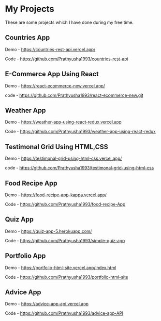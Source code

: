 # My Projects

These are some projects which I have done during my free time.

## Countries App

Demo - https://countries-rest-api.vercel.app/

Code - https://github.com/Prathyusha1993/countries-rest-api

## E-Commerce App Using React

Demo - https://react-ecommerce-new.vercel.app/

code - https://github.com/Prathyusha1993/react-ecommerce-new.git

## Weather App

Demo - https://weather-app-using-react-redux.vercel.app

Code - https://github.com/Prathyusha1993/weather-app-using-react-redux

## Testimonal Grid Using HTML,CSS

Demo - https://testimonal-grid-using-html-css.vercel.app/

code - https://github.com/Prathyusha1993/testimonal-grid-using-html-css

## Food Recipe App

Demo - https://food-recipe-app-kappa.vercel.app/

Code - https://github.com/Prathyusha1993/food-recipe-App

## Quiz App

Demo - https://quiz-app-5.herokuapp.com/

Code - https://github.com/Prathyusha1993/simple-quiz-app

## Portfolio App

Demo - https://portfolio-html-site.vercel.app/index.html

Code - https://github.com/Prathyusha1993/portfolio-html-site

## Advice App

Demo - https://advice-app-api.vercel.app

Code - https://github.com/Prathyusha1993/advice-app-API


